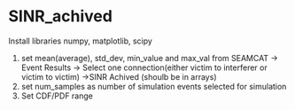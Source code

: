# SINR_achived

Install libraries numpy, matplotlib, scipy

1. set mean(average), std_dev, min_value and max_val from SEAMCAT -> Event Results -> Select one connection(either victim to interferer or victim to victim) ->SINR Achived (shoulb be in arrays)
2. set num_samples as number of simulation events selected for simulation
3. Set CDF/PDF range
